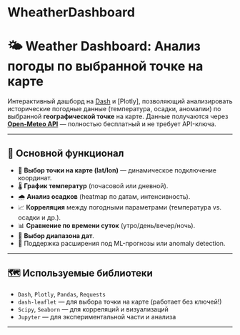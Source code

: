 # WheatherDashboard

# 🌤️ Weather Dashboard: Анализ погоды по выбранной точке на карте

Интерактивный дашборд на [Dash](https://dash.plotly.com/) и [Plotly], позволяющий анализировать исторические погодные данные (температура, осадки, аномалии) по выбранной **географической точке** на карте. Данные получаются через **[Open-Meteo API](https://open-meteo.com/)** — полностью бесплатный и не требует API-ключа.

---

## 🚀 Основной функционал

- 📍 **Выбор точки на карте (lat/lon)** — динамическое подключение координат.
- 🌡️ **График температур** (почасовой или дневной).
- 🌧️ **Анализ осадков** (heatmap по датам, интенсивность).
- 📈 **Корреляция** между погодными параметрами (температура vs. осадки и др.).
- 📊 **Сравнение по времени суток** (утро/день/вечер/ночь).
- 📅 **Выбор диапазона дат**.
- 🧪 Поддержка расширения под ML-прогнозы или anomaly detection.

---

## 🗺️ Используемые библиотеки

- `Dash`, `Plotly`, `Pandas`, `Requests`
- `dash-leaflet` — для выбора точки на карте (работает без ключей!)
- `Scipy`, `Seaborn` — для корреляций и визуализаций
- `Jupyter` — для экспериментальной части и анализа

---
